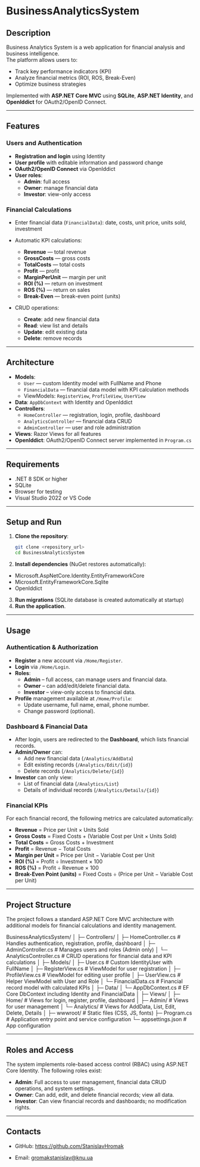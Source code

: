 # BusinessAnalyticsSystem

## Description

Business Analytics System is a web application for financial analysis and business intelligence.  
The platform allows users to:

- Track key performance indicators (KPI)
- Analyze financial metrics (ROI, ROS, Break-Even)
- Optimize business strategies

Implemented with **ASP.NET Core MVC** using **SQLite**, **ASP.NET Identity**, and **OpenIddict** for OAuth2/OpenID Connect.

---

## Features

### Users and Authentication

- **Registration and login** using Identity
- **User profile** with editable information and password change
- **OAuth2/OpenID Connect** via OpenIddict
- **User roles**:
  - **Admin**: full access
  - **Owner**: manage financial data
  - **Investor**: view-only access

### Financial Calculations

- Enter financial data (`FinancialData`): date, costs, unit price, units sold, investment
- Automatic KPI calculations:
  - **Revenue** — total revenue
  - **GrossCosts** — gross costs
  - **TotalCosts** — total costs
  - **Profit** — profit
  - **MarginPerUnit** — margin per unit
  - **ROI (%)** — return on investment
  - **ROS (%)** — return on sales
  - **Break-Even** — break-even point (units)

- CRUD operations:
  - **Create**: add new financial data
  - **Read**: view list and details
  - **Update**: edit existing data
  - **Delete**: remove records

---

## Architecture

- **Models**:
  - `User` — custom Identity model with FullName and Phone
  - `FinancialData` — financial data model with KPI calculation methods
  - ViewModels: `RegisterView`, `ProfileView`, `UserView`
- **Data**: `AppDbContext` with Identity and OpenIddict
- **Controllers**:
  - `HomeController` — registration, login, profile, dashboard
  - `AnalyticsController` — financial data CRUD
  - `AdminController` — user and role administration
- **Views**: Razor Views for all features
- **OpenIddict**: OAuth2/OpenID Connect server implemented in `Program.cs`

---

## Requirements

- .NET 8 SDK or higher
- SQLite
- Browser for testing
- Visual Studio 2022 or VS Code

---

## Setup and Run

1. **Clone the repository**:
   ```bash
   git clone <repository_url>
   cd BusinessAnalyticsSystem
2. **Install dependencies** (NuGet restores automatically):
- Microsoft.AspNetCore.Identity.EntityFrameworkCore
- Microsoft.EntityFrameworkCore.Sqlite
- OpenIddict
3. **Run migrations** (SQLite database is created automatically at startup)
4. **Run the application**.

---

## Usage

### Authentication & Authorization
- **Register** a new account via `/Home/Register`.
- **Login** via `/Home/Login`.
- **Roles**:
  - **Admin** – full access, can manage users and financial data.
  - **Owner** – can add/edit/delete financial data.
  - **Investor** – view-only access to financial data.
- **Profile** management available at `/Home/Profile`:
  - Update username, full name, email, phone number.
  - Change password (optional).

### Dashboard & Financial Data
- After login, users are redirected to the **Dashboard**, which lists financial records.
- **Admin/Owner** can:
  - Add new financial data (`/Analytics/AddData`)
  - Edit existing records (`/Analytics/Edit/{id}`)
  - Delete records (`/Analytics/Delete/{id}`)
- **Investor** can only view:
  - List of financial data (`/Analytics/List`)
  - Details of individual records (`/Analytics/Details/{id}`)

### Financial KPIs
For each financial record, the following metrics are calculated automatically:
- **Revenue** = Price per Unit × Units Sold
- **Gross Costs** = Fixed Costs + (Variable Cost per Unit × Units Sold)
- **Total Costs** = Gross Costs + Investment
- **Profit** = Revenue − Total Costs
- **Margin per Unit** = Price per Unit − Variable Cost per Unit
- **ROI (%)** = Profit ÷ Investment × 100
- **ROS (%)** = Profit ÷ Revenue × 100
- **Break-Even Point (units)** = Fixed Costs ÷ (Price per Unit − Variable Cost per Unit)

---

## Project Structure

The project follows a standard ASP.NET Core MVC architecture with additional models for financial calculations and identity management.

BusinessAnalyticsSystem/
│
├─ Controllers/
│ ├─ HomeController.cs # Handles authentication, registration, profile, dashboard
│ ├─ AdminController.cs # Manages users and roles (Admin only)
│ └─ AnalyticsController.cs # CRUD operations for financial data and KPI calculations
│
├─ Models/
│ ├─ User.cs # Custom IdentityUser with FullName
│ ├─ RegisterView.cs # ViewModel for user registration
│ ├─ ProfileView.cs # ViewModel for editing user profile
│ ├─ UserView.cs # Helper ViewModel with User and Role
│ └─ FinancialData.cs # Financial record model with calculated KPIs
│
├─ Data/
│ └─ AppDbContext.cs # EF Core DbContext including Identity and FinancialData
│
├─ Views/
│ ├─ Home/ # Views for login, register, profile, dashboard
│ ├─ Admin/ # Views for user management
│ └─ Analytics/ # Views for AddData, List, Edit, Delete, Details
│
├─ wwwroot/ # Static files (CSS, JS, fonts)
├─ Program.cs # Application entry point and service configuration
└─ appsettings.json # App configuration

---

## Roles and Access

The system implements role-based access control (RBAC) using ASP.NET Core Identity. The following roles exist:

- **Admin**: Full access to user management, financial data CRUD operations, and system settings.
- **Owner**: Can add, edit, and delete financial records; view all data.
- **Investor**: Can view financial records and dashboards; no modification rights.

---

## Contacts

- GitHub: https://github.com/StanislavHromak

- Email: gromakstanislav@knu.ua

